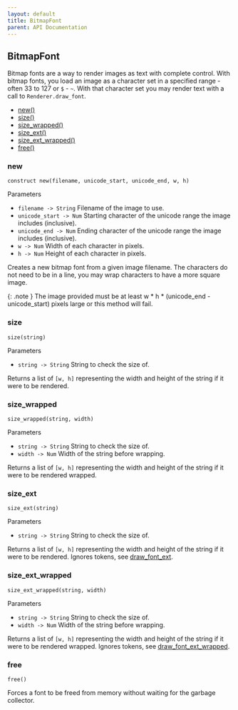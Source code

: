 ```yaml
---
layout: default
title: BitmapFont
parent: API Documentation
---
```


## BitmapFont
Bitmap fonts are a way to render images as text with complete control. With bitmap fonts,
you load an image as a character set in a specified range - often 33 to 127 or `$` - `~`.
With that character set you may render text with a call to `Renderer.draw_font`.

 + [new()](#new)
 + [size()](#size)
 + [size_wrapped()](#size_wrapped)
 + [size_ext()](#size_ext)
 + [size_ext_wrapped()](#size_ext_wrapped)
 + [free()](#free)

### new
`construct new(filename, unicode_start, unicode_end, w, h)`

Parameters
 + `filename -> String` Filename of the image to use.
 + `unicode_start -> Num` Starting character of the unicode range the image includes (inclusive).
 + `unicode_end -> Num` Ending character of the unicode range the image includes (inclusive).
 + `w -> Num` Width of each character in pixels.
 + `h -> Num` Height of each character in pixels.
 
Creates a new bitmap font from a given image filename. The characters do not need to be in a line,
you may wrap characters to have a more square image.

{: .note }
The image provided must be at least w * h * (unicode_end - unicode_start) pixels large or this
method will fail.

### size
`size(string)`

Parameters
 + `string -> String` String to check the size of.

Returns a list of `[w, h]` representing the width and height of the string if it were to be
rendered.

### size_wrapped
`size_wrapped(string, width)`

Parameters
 + `string -> String` String to check the size of.
 + `width -> Num` Width of the string before wrapping.

Returns a list of `[w, h]` representing the width and height of the string if it were to be
rendered wrapped.

### size_ext
`size_ext(string)`

Parameters
 + `string -> String` String to check the size of.

Returns a list of `[w, h]` representing the width and height of the string if it were to be
rendered. Ignores tokens, see [draw_font_ext](Renderer#draw_font_ext).

### size_ext_wrapped
`size_ext_wrapped(string, width)`

Parameters
 + `string -> String` String to check the size of.
 + `width -> Num` Width of the string before wrapping.

Returns a list of `[w, h]` representing the width and height of the string if it were to be
rendered wrapped. Ignores tokens, see [draw_font_ext_wrapped](Renderer#draw_font_ext_wrapped).

### free
`free()`

Forces a font to be freed from memory without waiting for the garbage collector.

